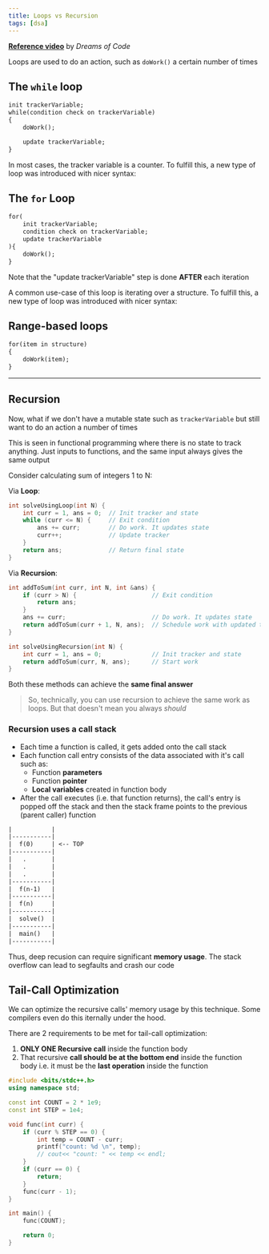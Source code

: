 ```yaml
---
title: Loops vs Recursion
tags: [dsa]
---
```


[**Reference video**](https://youtu.be/sGjAe6y299g?si=5wmAdFYiqgNijWT7) by _Dreams of Code_

Loops are used to do an action, such as `doWork()` a certain number of times

## The `while` loop

```txt
init trackerVariable;
while(condition check on trackerVariable)
{
    doWork();

    update trackerVariable;
}
```

In most cases, the tracker variable is a counter. To fulfill this, a new type of loop was introduced with nicer syntax:

## The `for` Loop

```txt
for(
    init trackerVariable;
    condition check on trackerVariable;
    update trackerVariable
){
    doWork();
}
```

Note that the "update trackerVariable" step is done **AFTER** each iteration

A common use-case of this loop is iterating over a structure. To fulfill this, a new type of loop was introduced with nicer syntax:

## Range-based loops

```txt
for(item in structure)
{
    doWork(item);
}
```

---

## Recursion

Now, what if we don't have a mutable state such as `trackerVariable` but still want to do an action a number of times

This is seen in functional programming where there is no state to track anything. Just inputs to functions, and the same input always gives the same output

Consider calculating sum of integers 1 to N:

Via **Loop**:

```cpp
int solveUsingLoop(int N) {
    int curr = 1, ans = 0;  // Init tracker and state
    while (curr <= N) {     // Exit condition
        ans += curr;        // Do work. It updates state
        curr++;             // Update tracker
    }
    return ans;             // Return final state
}
```

Via **Recursion**:

```cpp
int addToSum(int curr, int N, int &ans) {
    if (curr > N) {                     // Exit condition
        return ans;
    }
    ans += curr;                        // Do work. It updates state
    return addToSum(curr + 1, N, ans);  // Schedule work with updated tracker
}

int solveUsingRecursion(int N) {
    int curr = 1, ans = 0;              // Init tracker and state
    return addToSum(curr, N, ans);      // Start work
}
```

Both these methods can achieve the **same final answer**

> So, technically, you can use recursion to achieve the same work as loops. But that doesn't mean you always _should_

### Recursion uses a call stack

- Each time a function is called, it gets added onto the call stack
- Each function call entry consists of the data associated with it's call such as:
  - Function **parameters**
  - Function **pointer**
  - **Local variables** created in function body
- After the call executes (i.e. that function returns), the call's entry is popped off the stack and then the stack frame points to the previous (parent caller) function

```txt
|           |
|-----------|
|  f(0)     | <-- TOP
|-----------|
|   .       |
|   .       |
|   .       |
|-----------|
|  f(n-1)   |
|-----------|
|  f(n)     |
|-----------|
|  solve()  |
|-----------|
|  main()   |
|-----------|
```

Thus, deep recusion can require significant **memory usage**. The stack overflow can lead to segfaults and crash our code

## Tail-Call Optimization

We can optimize the recursive calls' memory usage by this technique. Some compilers even do this iternally under the hood.

There are 2 requirements to be met for tail-call optimization:

1. **ONLY ONE Recursive call** inside the function body
2. That recursive **call should be at the bottom end** inside the function body i.e. it must be the **last operation** inside the function

```cpp
#include <bits/stdc++.h>
using namespace std;

const int COUNT = 2 * 1e9;
const int STEP = 1e4;

void func(int curr) {
    if (curr % STEP == 0) {
        int temp = COUNT - curr;
        printf("count: %d \n", temp);
        // cout<< "count: " << temp << endl;
    }
    if (curr == 0) {
        return;
    }
    func(curr - 1);
}

int main() {
    func(COUNT);

    return 0;
}
```
